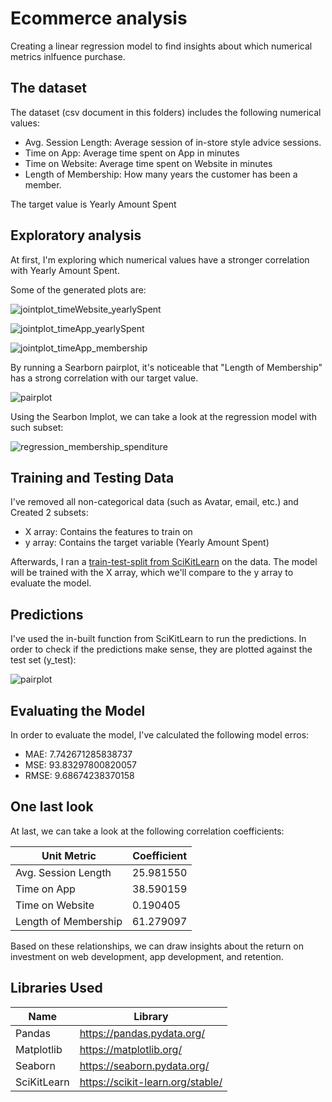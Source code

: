#  Ecommerce analysis
Creating a linear regression model to find insights about which numerical metrics inlfuence purchase.

## The dataset
The dataset (csv document in this folders) includes the following numerical values:
- Avg. Session Length: Average session of in-store style advice sessions.
- Time on App: Average time spent on App in minutes
- Time on Website: Average time spent on Website in minutes
- Length of Membership: How many years the customer has been a member.

The target value is Yearly Amount Spent

## Exploratory analysis

At first, I'm exploring which numerical values have a stronger correlation with Yearly Amount Spent.

Some of the generated plots are:

![jointplot_timeWebsite_yearlySpent](./jointplot_timeWebsite_yearlySpent.png)

![jointplot_timeApp_yearlySpent](./jointplot_timeApp_yearlySpent.png)

![jointplot_timeApp_membership](./jointplot_timeApp_membership.png)

By running a Searborn pairplot, it's noticeable that "Length of Membership" has a strong correlation with our target value.

![pairplot](./pairplot.png)

Using the Searbon lmplot, we can take a look at the regression model with such subset:

![regression_membership_spenditure](./regression_membership_spenditure.png)

## Training and Testing Data

I've removed all non-categorical data (such as Avatar, email, etc.) and Created 2 subsets:
- X array: Contains the features to train on
- y array: Contains the target variable (Yearly Amount Spent)

Afterwards, I ran a [train-test-split from SciKitLearn](https://scikit-learn.org/stable/modules/generated/sklearn.model_selection.train_test_split.html) on the data. The model will be trained with the X array, which we'll compare to the y array to evaluate the model.

## Predictions

I've used the in-built function from SciKitLearn to run the predictions.
In order to check if the predictions make sense, they are plotted against the test set (y_test):

![pairplot](./predictionsxtest.png)

## Evaluating the Model

In order to evaluate the model, I've calculated the following model erros:
- MAE: 7.742671285838737
- MSE: 93.83297800820057
- RMSE: 9.68674238370158

## One last look

At last, we can take a look at the following correlation coefficients:

| Unit Metric | Coefficient |
| ------ | ------ |
| Avg. Session Length | 25.981550 |
| Time on App | 38.590159 |
| Time on Website | 0.190405 |
| Length of Membership	 | 61.279097 |

Based on these relationships, we can draw insights about the return on investment on web development, app development, and retention.

## Libraries Used

| Name | Library |
| ------ | ------ |
| Pandas | https://pandas.pydata.org/ |
| Matplotlib | https://matplotlib.org/ |
| Seaborn | https://seaborn.pydata.org/ |
| SciKitLearn | https://scikit-learn.org/stable/ |
